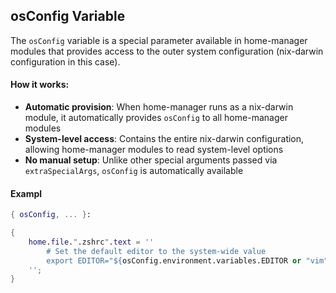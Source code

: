 ## osConfig Variable

The `osConfig` variable is a special parameter available in home-manager modules that provides access to the outer system configuration (nix-darwin configuration in this case).

#### How it works:

- **Automatic provision**: When home-manager runs as a nix-darwin module, it automatically provides `osConfig` to all home-manager modules
- **System-level access**: Contains the entire nix-darwin configuration, allowing home-manager modules to read system-level options
- **No manual setup**: Unlike other special arguments passed via `extraSpecialArgs`, `osConfig` is automatically available

#### Exampl

```nix
{ osConfig, ... }:

{
    home.file.".zshrc".text = ''
        # Set the default editor to the system-wide value
        export EDITOR="${osConfig.environment.variables.EDITOR or "vim"}"
    '';
}
```
